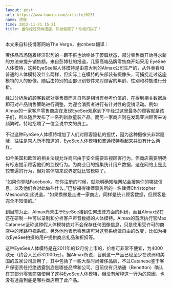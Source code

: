 ```yaml
---
layout: post
url: https://www.huxiu.com/article/6231
name: 虎嗅
time: 2012-11-21 15:21
title: 当你经过贝纳通店，你被偷窥了！你被扫描了！
---
```

本文来自科技博客网站The Verge，由cnbeta翻译：

奢侈品市场随着经济形势的一蹶不振也始终处于萎靡状态，部分零售商开始寻求新的方法来提升销售额。来自彭博社的报道，几家高端品牌零售商开始采用 EyeSee人体模特，这种EyeSee假人体模特是由意大利的Almax公司生产的，从外表看和普通的人体模特没什么两样，但实际上在模特的头部装有摄像头，可捕捉走过这座模特的人的影像，随后由特别的面部识别软件来对顾客的年龄、性别和种族进行分析。

经过分析后的顾客数据对零售商而言自然是相当有参考价值的，在得到相关数据后即可对产品销售策略进行调整，为迎合消费者进行有针对性的促销活动。例如Almax的一家客户零售商店在发现EyeSee观察到下午经过这里最多的顾客就是孩子们，所以随后发布了一系列新款童装产品。而另一家商店则在发现亚洲顾客来访频繁时，特地招聘了一位会说中文的员工。

不过这种EyeSee人体模特增加了人们对顾客隐私的担忧，因为这种摄像头非常隐蔽，往往是常人所不知道的，EyeSee人体模特和普通模特看起来并没有什么两样。

如今美国和欧盟的相关法规允许商店由于安全需要监视顾客行为，但商店需要明确有标志提示顾客他们的监视行为。为商业目的搜集统计用户数据，这在网络上是比较普遍的行为，但对实体店来说界定就比较模糊了。

“如果你登陆Facebook，在你注册的时候，就能明确知晓网站会搜集你的哪些信息，以及他们会对此做些什么。”巴黎福得律师事务所的一名律师Christopher Mesnooh如此说道，“如果换做是走进一家商店，同样是统计顾客数据，但顾客是完全不知情的。”

到目前为止，Almax尚未由于EyeSee接到任何法律方面的纠纷，而且Almax现在还在研制一种可以录制和分析客户声音数据的人体模特。Almax的首席执行官Max Catanese坚称这种假人体模特绝对不会保存任何图像信息，只是使用受许可的商店中的闭路电视系统。另外他也表示零售店可对这套系统做自由的改变，比如为接收EyeSee拍摄的用户提供商店礼品和折扣等。

这种EyeSee人体模特是在2011年的12月份上市的，价格可非常不便宜，为4000欧元（约合人民币32000元）。据Almax所说，目前这一产品已经至少在欧洲和美国的五家公司启用了，其中包括了一些大型时尚奢侈品牌，不过Catanese鉴于客户保密责任拒绝透露到底是哪些品牌和公司。目前仅有贝纳通（Benetton）确认在其部分零售商店使用了这种EyeSee人体模特，但没有解释这一行为的原因，也没有透露到底是哪些商店用了此产品。

